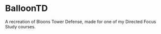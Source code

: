 # BalloonTD
A recreation of Bloons Tower Defense, made for one of my Directed Focus Study courses. 



